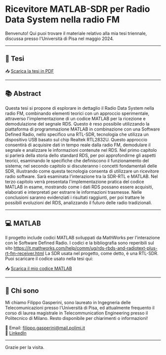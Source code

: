 # Ricevitore MATLAB-SDR per Radio Data System nella radio FM

Benvenuto! 
Qui puoi trovare il materiale relativo alla mia tesi triennale, discussa presso l'Università di Pisa nel maggio 2024.

---

## 📄 Tesi

📥 [Scarica la tesi in PDF](RDS_SDR_MATLAB.pdf)

---

## 📚 Abstract
Questa tesi si propone di esplorare in dettaglio il Radio Data System nella
radio FM, combinando elementi teorici con un approccio sperimentale, attraverso
l'implementazione di un codice MATLAB per la ricezione e demodulazione del
segnale RDS. Questo è reso possibile utilizzando la piattaforma di
programmazione MATLAB in combinazione con una Software Defined Radio,
nello specifico una RTL-SDR, tecnologia che utilizza un dispositivo USB basato
sul chip Realtek RTL2832U. Questo approccio consentirà di acquisire dati in
tempo reale dalla radio FM, demodulare il segnale e analizzare le informazioni
contenute nel RDS.
Nel primo capitolo si parlerà della storia dello standard RDS, per poi
approfondirne gli aspetti teorici, esaminando le specifiche che definiscono il
funzionamento del sistema; nel secondo capitolo si discuteranno i concetti
fondamentali delle SDR, illustrando come questa tecnologia consenta di utilizzare
un ricevitore radio software. Sarà esaminata l'interazione tra la SDR-RTL e
MATLAB. Nel terzo capitolo verrà presentata l'implementazione pratica del
codice MATLAB in esame, mostrando come i dati RDS possano essere acquisiti,
elaborati e interpretati per estrarre le informazioni trasmesse. Nelle conclusioni
saranno evidenziati i risultati raggiunti, per poi trattare le possibili evoluzioni 
del RDS, analizzando il futuro delle radio tradizionali. 

---

## 💻 MATLAB

Il progetto include codici MATLAB sviluppati da MathWorks per l'interazione con le Software Defined Radio. 
I codici e la bibliografia sono reperibili sul sito https://it.mathworks.com/help/comm/ug/rds-rbds-and-radiotext-plus-rt-fm-receiver.html 
La SDR usata nel progetto, come detto, è una RTL-SDR.
Puoi scaricare il codice usato nella tesi qui:

📥 [Scarica il mio codice MATLAB](RDS_code.m)

---

## 👤 Chi sono

Mi chiamo Filippo Gasperini, sono laureato in Ingegneria delle Telecomunicazioni presso l'Università di Pisa,
ed attualmente frequento il corso di laurea magistrale in Telecommunication Engineering presso il Politecnico di Milano. 
Resto disponibile per chiarimenti o informazioni!

📧 Email: filippo.gasperini@mail.polimi.it  
🔗 [LinkedIn](www.linkedin.com/in/filippo-gasperini) 

---

Grazie per la visita.
